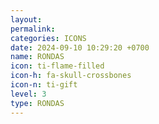 ```yaml
---
layout: 
permalink: 
categories: ICONS
date: 2024-09-10 10:29:20 +0700
name: RONDAS
icon: ti-flame-filled
icon-h: fa-skull-crossbones
icon-n: ti-gift
level: 3
type: RONDAS
---
```

